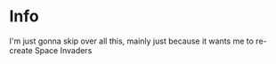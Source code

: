 # Info

I'm just gonna skip over all this, mainly just because it wants me to re-create Space Invaders
